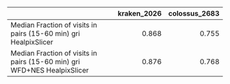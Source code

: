 |                                                                          |   kraken_2026 |   colossus_2683 |
|:-------------------------------------------------------------------------|--------------:|----------------:|
| Median Fraction of visits in pairs (15-60 min) gri HealpixSlicer         |         0.868 |           0.755 |
| Median Fraction of visits in pairs (15-60 min) gri WFD+NES HealpixSlicer |         0.876 |           0.768 |

